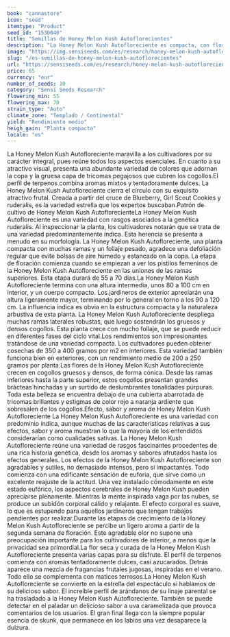 ```yaml
---
book: "cannastore"
icon: "seed"
itemtype: "Product"
seed_id: "1530040"
title: "Semillas de Honey Melon Kush Autoflorecientes"
description: "La Honey Melon Kush Autofloreciente es compacta, con floración de 55 a 70 días. Cogollos densos con matices morados. Sabor a arándanos, uva y skunk."
image: "https://img.sensiseeds.com/es/research/honey-melon-kush-autoflorecientes-image.png"
slug: "/es-semillas-de-honey-melon-kush-autoflorecientes"
url: "https://sensiseeds.com/es/research/honey-melon-kush-autoflorecientes?a_aid=cannastore"
price: 65
currency: "eur"
number_of_seeds: 10
category: "Sensi Seeds Research"
flowering_min: 55
flowering_max: 70
strain_type: "Auto"
climate_zone: "Templado / Continental"
yield: "Rendimiento medio"
heigh_gain: "Planta compacta"
locale: "es"
---
```

La Honey Melon Kush Autofloreciente maravilla a los cultivadores por su carácter integral, pues reúne todos los aspectos esenciales. En cuanto a su atractivo visual, presenta una abundante variedad de colores que adornan la copa y la gruesa capa de tricomas pegajosos que cubren los cogollos.El perfil de terpenos combina aromas mixtos y tentadoramente dulces. La Honey Melon Kush Autofloreciente cierra el círculo con su exquisito atractivo frutal. Creada a partir del cruce de Blueberry, Girl Scout Cookies y ruderalis, es la variedad estrella que los expertos buscaban.Patrón de cultivo de Honey Melon Kush AutoflorecienteLa Honey Melon Kush Autofloreciente es una variedad con rasgos asociados a la genética ruderalis. Al inspeccionar la planta, los cultivadores notarán que se trata de una variedad predominantemente índica. Esta herencia se presenta a menudo en su morfología. La Honey Melon Kush Autofloreciente, una planta compacta con muchas ramas y un follaje pesado, agradece una defoliación regular que evite bolsas de aire húmedo y estancado en la copa. La etapa de floración comienza cuando se empiezan a ver los pistilos femeninos de la Honey Melon Kush Autofloreciente en las uniones de las ramas superiores. Esta etapa durará de 55 a 70 días.La Honey Melon Kush Autofloreciente termina con una altura intermedia, unos 80 a 100 cm en interior, y un cuerpo compacto. Los jardineros de exterior apreciarán una altura ligeramente mayor, terminando por lo general en torno a los 90 a 120 cm. La influencia índica es obvia en la estructura compacta y la naturaleza arbustiva de esta planta. La Honey Melon Kush Autofloreciente despliega muchas ramas laterales robustas, que luego sostendrán los gruesos y densos cogollos. Esta planta crece con mucho follaje, que se puede reducir en diferentes fases del ciclo vital.Los rendimientos son impresionantes tratándose de una variedad compacta. Los cultivadores pueden obtener cosechas de 350 a 400 gramos por m2 en interiores. Esta variedad también funciona bien en exteriores, con un rendimiento medio de 200 a 250 gramos por planta.Las flores de la Honey Melon Kush Autofloreciente crecen en cogollos gruesos y densos, de forma cónica. Desde las ramas inferiores hasta la parte superior, estos cogollos presentan grandes brácteas hinchadas y un surtido de deslumbrantes tonalidades púrpuras. Toda esta belleza se encuentra debajo de una cubierta abarrotada de tricomas brillantes y estigmas de color rojo a naranja ardiente que sobresalen de los cogollos.Efecto, sabor y aroma de Honey Melon Kush Autofloreciente La Honey Melon Kush Autofloreciente es una variedad con predominio índica, aunque muchas de las características relativas a sus efectos, sabor y aroma muestran lo que la mayoría de los entendidos considerarían como cualidades sativas. La Honey Melon Kush Autofloreciente reúne una variedad de rasgos fascinantes procedentes de una rica historia genética, desde los aromas y sabores afrutados hasta los efectos generales. Los efectos de la Honey Melon Kush Autofloreciente son agradables y sutiles, no demasiado intensos, pero sí impactantes. Todo comienza con una edificante sensación de euforia, que sirve como un excelente reajuste de la actitud. Una vez instalado cómodamente en este estado eufórico, los aspectos cerebrales de Honey Melon Kush pueden apreciarse plenamente. Mientras la mente inspirada vaga por las nubes, se produce un subidón corporal cálido y relajante. El efecto corporal es suave, lo que es estupendo para aquellos jardineros que tengan trabajos pendientes por realizar.Durante las etapas de crecimiento de la Honey Melon Kush Autofloreciente se percibe un ligero aroma a partir de la segunda semana de floración. Este agradable olor no supone una preocupación importante para los cultivadores de interior, a menos que la privacidad sea primordial.La flor seca y curada de la Honey Melon Kush Autofloreciente presenta varias capas para su disfrute. El perfil de terpenos comienza con aromas tentadoramente dulces, casi azucarados. Detrás aparece una mezcla de fragancias frutales jugosas, inspiradas en el verano. Todo ello se complementa con matices terrosos.La Honey Melon Kush Autofloreciente se convierte en la estrella del espectáculo si hablamos de su delicioso sabor. El increíble perfil de arándanos de su linaje parental se ha trasladado a la Honey Melon Kush Autofloreciente. También se puede detectar en el paladar un delicioso sabor a uva caramelizada que provoca comentarios de los usuarios. El gran final llega con la siempre popular esencia de skunk, que permanece en los labios una vez desaparece la dulzura.
